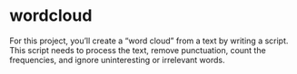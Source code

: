 # wordcloud
For this project, you’ll create a “word cloud” from a text by writing a script. This script needs to process the text, remove punctuation, count the frequencies, and ignore uninteresting or irrelevant words.
